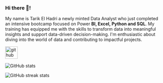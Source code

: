 ### Hi there 👋! 

My name is Tarik El Hadri a newly minted Data Analyst who just completed an intensive bootcamp focused on Power **BI, Excel, Python and SQL**. My training has equipped me with the skills to transform data into meaningful insights and support data-driven decision-making. I'm enthusiastic about diving into the world of data and contributing to impactful projects.


[<img src='https://cdn.jsdelivr.net/npm/simple-icons@3.0.1/icons/github.svg' alt='github' height='40'>](https://github.com/Tarreqq)  

![GitHub stats](https://github-readme-stats.vercel.app/api?username=Tarreqq&show_icons=true)  

![GitHub streak stats](https://streak-stats.demolab.com/?user=Tarreqq)  




 
